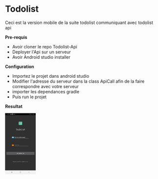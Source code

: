 # Todolist
Ceci est la version mobile de la suite todolist communiquant avec todolist api

__Pre-requis__

* Avoir cloner le repo Todolist-Api
* Deployer l'Api sur un serveur 
* Avoir Android studio installer

__Configuration__

* Importez le projet dans android studio
* Modifier l'adresse du serveur dans la class ApiCall afin de la faire correspondre avec votre serveur
* importer les dependances gradle
* Puis run le projet 

__Resultat__

<img src="https://github.com/Gilles-kpn/Todolist/blob/main/result/Screenshot_20210720-124102_TodoList.jpg" alt="" width="100" height="200" >
